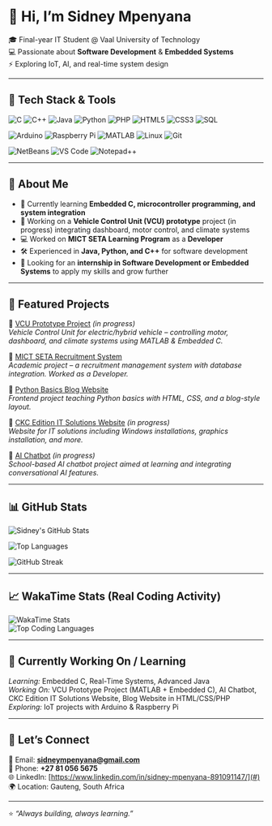 # 👋 Hi, I’m Sidney Mpenyana  

🎓 Final-year IT Student @ Vaal University of Technology  
💻 Passionate about **Software Development** & **Embedded Systems**  
⚡ Exploring IoT, AI, and real-time system design  

---

## 🔹 Tech Stack & Tools  

<!-- Languages -->
![C](https://img.shields.io/badge/-C-00599C?style=flat&logo=c&logoColor=white)
![C++](https://img.shields.io/badge/-C++-00599C?style=flat&logo=cplusplus&logoColor=white)
![Java](https://img.shields.io/badge/-Java-007396?style=flat&logo=java&logoColor=white)
![Python](https://img.shields.io/badge/-Python-3776AB?style=flat&logo=python&logoColor=white)
![PHP](https://img.shields.io/badge/-PHP-777BB4?style=flat&logo=php&logoColor=white)
![HTML5](https://img.shields.io/badge/-HTML5-E34F26?style=flat&logo=html5&logoColor=white)
![CSS3](https://img.shields.io/badge/-CSS3-1572B6?style=flat&logo=css3&logoColor=white)
![SQL](https://img.shields.io/badge/-SQL-003B57?style=flat&logo=postgresql&logoColor=white)

<!-- Embedded / Platforms -->
![Arduino](https://img.shields.io/badge/-Arduino-00979D?style=flat&logo=arduino&logoColor=white)
![Raspberry Pi](https://img.shields.io/badge/-Raspberry%20Pi-A22846?style=flat&logo=raspberrypi&logoColor=white)
![MATLAB](https://img.shields.io/badge/-MATLAB-FF8000?style=flat&logo=Mathworks&logoColor=white)
![Linux](https://img.shields.io/badge/-Linux-FCC624?style=flat&logo=linux&logoColor=black)
![Git](https://img.shields.io/badge/-Git-F05032?style=flat&logo=git&logoColor=white)

<!-- IDEs / Editors -->
![NetBeans](https://img.shields.io/badge/-NetBeans-1B6AC6?style=flat&logo=apachenetbeanside&logoColor=white)
![VS Code](https://img.shields.io/badge/-VS%20Code-007ACC?style=flat&logo=visualstudiocode&logoColor=white)
![Notepad++](https://img.shields.io/badge/-Notepad++-90E59A?style=flat&logo=notepadplusplus&logoColor=black)

---

## 🔹 About Me  
- 🌱 Currently learning **Embedded C, microcontroller programming, and system integration**  
- 🚀 Working on a **Vehicle Control Unit (VCU) prototype** project (in progress) integrating dashboard, motor control, and climate systems  
- 💻 Worked on **MICT SETA Learning Program** as a **Developer**  
- 🛠️ Experienced in **Java, Python, and C++** for software development  
- 🤝 Looking for an **internship in Software Development or Embedded Systems** to apply my skills and grow further  

---

## 🔹 Featured Projects  
📌 [VCU Prototype Project](#) *(in progress)*  
*Vehicle Control Unit for electric/hybrid vehicle – controlling motor, dashboard, and climate systems using MATLAB & Embedded C.*  

📌 [MICT SETA Recruitment System](#)  
*Academic project – a recruitment management system with database integration. Worked as a Developer.*  

📌 [Python Basics Blog Website](#)  
*Frontend project teaching Python basics with HTML, CSS, and a blog-style layout.*  

📌 [CKC Edition IT Solutions Website](#) *(in progress)*  
*Website for IT solutions including Windows installations, graphics installation, and more.*  

📌 [AI Chatbot](#) *(in progress)*  
*School-based AI chatbot project aimed at learning and integrating conversational AI features.*  

---

## 📊 GitHub Stats  

![Sidney's GitHub Stats](https://github-readme-stats.vercel.app/api?username=Sidney081&show_icons=true&theme=radical)  

![Top Languages](https://github-readme-stats.vercel.app/api/top-langs/?username=Sidney081&layout=compact&langs_count=10&theme=radical)  

![GitHub Streak](https://github-readme-streak-stats.herokuapp.com/?user=Sidney081&theme=radical)  

---

## 📈 WakaTime Stats (Real Coding Activity)  

![WakaTime Stats](https://wakatime.com/share/@sidneympenyana/your-stats-badge.svg)  
![Top Coding Languages](https://wakatime.com/share/@sidneympenyana/top-langs.svg)  

---

## 🚀 Currently Working On / Learning  
<!--START_SECTION:waka-->
*Learning:* Embedded C, Real-Time Systems, Advanced Java  
*Working On:* VCU Prototype Project (MATLAB + Embedded C), AI Chatbot, CKC Edition IT Solutions Website, Blog Website in HTML/CSS/PHP  
*Exploring:* IoT projects with Arduino & Raspberry Pi  
<!--END_SECTION:waka-->

---

## 🔹 Let’s Connect  
📧 Email: **sidneympenyana@gmail.com**  
📱 Phone: **+27 81 056 5675**  
🌐 LinkedIn: [https://www.linkedin.com/in/sidney-mpenyana-891091147/](#)  
🌍 Location: Gauteng, South Africa  

---

⭐ *“Always building, always learning.”*  
